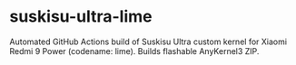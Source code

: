 # suskisu-ultra-lime
Automated GitHub Actions build of Suskisu Ultra custom kernel for Xiaomi Redmi 9 Power (codename: lime). Builds flashable AnyKernel3 ZIP.
